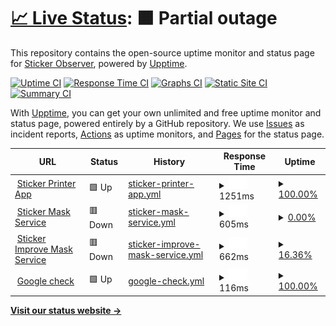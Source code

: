 # [📈 Live Status](https://avaleriani.github.io/sticker-printer): <!--live status--> **🟧 Partial outage**

This repository contains the open-source uptime monitor and status page for [Sticker Observer](https://sticker.observer/), powered by [Upptime](https://github.com/upptime/upptime).

[![Uptime CI](https://github.com/koj-co/upptime/workflows/Uptime%20CI/badge.svg)](https://github.com/koj-co/upptime/actions?query=workflow%3A%22Uptime+CI%22)
[![Response Time CI](https://github.com/koj-co/upptime/workflows/Response%20Time%20CI/badge.svg)](https://github.com/koj-co/upptime/actions?query=workflow%3A%22Response+Time+CI%22)
[![Graphs CI](https://github.com/koj-co/upptime/workflows/Graphs%20CI/badge.svg)](https://github.com/koj-co/upptime/actions?query=workflow%3A%22Graphs+CI%22)
[![Static Site CI](https://github.com/koj-co/upptime/workflows/Static%20Site%20CI/badge.svg)](https://github.com/koj-co/upptime/actions?query=workflow%3A%22Static+Site+CI%22)
[![Summary CI](https://github.com/koj-co/upptime/workflows/Summary%20CI/badge.svg)](https://github.com/koj-co/upptime/actions?query=workflow%3A%22Summary+CI%22)

With [Upptime](https://upptime.js.org), you can get your own unlimited and free uptime monitor and status page, powered entirely by a GitHub repository. We use [Issues](https://github.com/avaleriani/sticker-printer/issues) as incident reports, [Actions](https://github.com/avaleriani/sticker-printer/actions) as uptime monitors, and [Pages](https://avaleriani.github.io/sticker-printer) for the status page.

<!--start: status pages-->
<!-- This summary is generated by Upptime (https://github.com/upptime/upptime) -->
<!-- Do not edit this manually, your changes will be overwritten -->
<!-- prettier-ignore -->
| URL | Status | History | Response Time | Uptime |
| --- | ------ | ------- | ------------- | ------ |
| <img alt="" src="https://favicons.githubusercontent.com/sticker.observer" height="13"> [Sticker Printer App](https://sticker.observer/) | 🟩 Up | [sticker-printer-app.yml](https://github.com/avaleriani/sticker-uptime-monitor/commits/master/history/sticker-printer-app.yml) | <details><summary><img alt="Response time graph" src="./graphs/sticker-printer-app/response-time-week.png" height="20"> 1251ms</summary><br><a href="https://avaleriani.github.io/sticker-printer/history/sticker-printer-app"><img alt="Response time 1143" src="https://img.shields.io/endpoint?url=https%3A%2F%2Fraw.githubusercontent.com%2Favaleriani%2Fsticker-uptime-monitor%2Fmaster%2Fapi%2Fsticker-printer-app%2Fresponse-time.json"></a><br><a href="https://avaleriani.github.io/sticker-printer/history/sticker-printer-app"><img alt="24-hour response time 1200" src="https://img.shields.io/endpoint?url=https%3A%2F%2Fraw.githubusercontent.com%2Favaleriani%2Fsticker-uptime-monitor%2Fmaster%2Fapi%2Fsticker-printer-app%2Fresponse-time-day.json"></a><br><a href="https://avaleriani.github.io/sticker-printer/history/sticker-printer-app"><img alt="7-day response time 1251" src="https://img.shields.io/endpoint?url=https%3A%2F%2Fraw.githubusercontent.com%2Favaleriani%2Fsticker-uptime-monitor%2Fmaster%2Fapi%2Fsticker-printer-app%2Fresponse-time-week.json"></a><br><a href="https://avaleriani.github.io/sticker-printer/history/sticker-printer-app"><img alt="30-day response time 1143" src="https://img.shields.io/endpoint?url=https%3A%2F%2Fraw.githubusercontent.com%2Favaleriani%2Fsticker-uptime-monitor%2Fmaster%2Fapi%2Fsticker-printer-app%2Fresponse-time-month.json"></a><br><a href="https://avaleriani.github.io/sticker-printer/history/sticker-printer-app"><img alt="1-year response time 1143" src="https://img.shields.io/endpoint?url=https%3A%2F%2Fraw.githubusercontent.com%2Favaleriani%2Fsticker-uptime-monitor%2Fmaster%2Fapi%2Fsticker-printer-app%2Fresponse-time-year.json"></a></details> | <details><summary><a href="https://avaleriani.github.io/sticker-printer/history/sticker-printer-app">100.00%</a></summary><a href="https://avaleriani.github.io/sticker-printer/history/sticker-printer-app"><img alt="All-time uptime 99.92%" src="https://img.shields.io/endpoint?url=https%3A%2F%2Fraw.githubusercontent.com%2Favaleriani%2Fsticker-uptime-monitor%2Fmaster%2Fapi%2Fsticker-printer-app%2Fuptime.json"></a><br><a href="https://avaleriani.github.io/sticker-printer/history/sticker-printer-app"><img alt="24-hour uptime 100.00%" src="https://img.shields.io/endpoint?url=https%3A%2F%2Fraw.githubusercontent.com%2Favaleriani%2Fsticker-uptime-monitor%2Fmaster%2Fapi%2Fsticker-printer-app%2Fuptime-day.json"></a><br><a href="https://avaleriani.github.io/sticker-printer/history/sticker-printer-app"><img alt="7-day uptime 100.00%" src="https://img.shields.io/endpoint?url=https%3A%2F%2Fraw.githubusercontent.com%2Favaleriani%2Fsticker-uptime-monitor%2Fmaster%2Fapi%2Fsticker-printer-app%2Fuptime-week.json"></a><br><a href="https://avaleriani.github.io/sticker-printer/history/sticker-printer-app"><img alt="30-day uptime 99.92%" src="https://img.shields.io/endpoint?url=https%3A%2F%2Fraw.githubusercontent.com%2Favaleriani%2Fsticker-uptime-monitor%2Fmaster%2Fapi%2Fsticker-printer-app%2Fuptime-month.json"></a><br><a href="https://avaleriani.github.io/sticker-printer/history/sticker-printer-app"><img alt="1-year uptime 99.92%" src="https://img.shields.io/endpoint?url=https%3A%2F%2Fraw.githubusercontent.com%2Favaleriani%2Fsticker-uptime-monitor%2Fmaster%2Fapi%2Fsticker-printer-app%2Fuptime-year.json"></a></details>
| <img alt="" src="https://favicons.githubusercontent.com/mask-281282.jprq.live" height="13"> [Sticker Mask Service](https://mask-281282.jprq.live/) | 🟥 Down | [sticker-mask-service.yml](https://github.com/avaleriani/sticker-uptime-monitor/commits/master/history/sticker-mask-service.yml) | <details><summary><img alt="Response time graph" src="./graphs/sticker-mask-service/response-time-week.png" height="20"> 605ms</summary><br><a href="https://avaleriani.github.io/sticker-printer/history/sticker-mask-service"><img alt="Response time 693" src="https://img.shields.io/endpoint?url=https%3A%2F%2Fraw.githubusercontent.com%2Favaleriani%2Fsticker-uptime-monitor%2Fmaster%2Fapi%2Fsticker-mask-service%2Fresponse-time.json"></a><br><a href="https://avaleriani.github.io/sticker-printer/history/sticker-mask-service"><img alt="24-hour response time 0" src="https://img.shields.io/endpoint?url=https%3A%2F%2Fraw.githubusercontent.com%2Favaleriani%2Fsticker-uptime-monitor%2Fmaster%2Fapi%2Fsticker-mask-service%2Fresponse-time-day.json"></a><br><a href="https://avaleriani.github.io/sticker-printer/history/sticker-mask-service"><img alt="7-day response time 605" src="https://img.shields.io/endpoint?url=https%3A%2F%2Fraw.githubusercontent.com%2Favaleriani%2Fsticker-uptime-monitor%2Fmaster%2Fapi%2Fsticker-mask-service%2Fresponse-time-week.json"></a><br><a href="https://avaleriani.github.io/sticker-printer/history/sticker-mask-service"><img alt="30-day response time 693" src="https://img.shields.io/endpoint?url=https%3A%2F%2Fraw.githubusercontent.com%2Favaleriani%2Fsticker-uptime-monitor%2Fmaster%2Fapi%2Fsticker-mask-service%2Fresponse-time-month.json"></a><br><a href="https://avaleriani.github.io/sticker-printer/history/sticker-mask-service"><img alt="1-year response time 693" src="https://img.shields.io/endpoint?url=https%3A%2F%2Fraw.githubusercontent.com%2Favaleriani%2Fsticker-uptime-monitor%2Fmaster%2Fapi%2Fsticker-mask-service%2Fresponse-time-year.json"></a></details> | <details><summary><a href="https://avaleriani.github.io/sticker-printer/history/sticker-mask-service">0.00%</a></summary><a href="https://avaleriani.github.io/sticker-printer/history/sticker-mask-service"><img alt="All-time uptime 20.05%" src="https://img.shields.io/endpoint?url=https%3A%2F%2Fraw.githubusercontent.com%2Favaleriani%2Fsticker-uptime-monitor%2Fmaster%2Fapi%2Fsticker-mask-service%2Fuptime.json"></a><br><a href="https://avaleriani.github.io/sticker-printer/history/sticker-mask-service"><img alt="24-hour uptime 0.00%" src="https://img.shields.io/endpoint?url=https%3A%2F%2Fraw.githubusercontent.com%2Favaleriani%2Fsticker-uptime-monitor%2Fmaster%2Fapi%2Fsticker-mask-service%2Fuptime-day.json"></a><br><a href="https://avaleriani.github.io/sticker-printer/history/sticker-mask-service"><img alt="7-day uptime 0.00%" src="https://img.shields.io/endpoint?url=https%3A%2F%2Fraw.githubusercontent.com%2Favaleriani%2Fsticker-uptime-monitor%2Fmaster%2Fapi%2Fsticker-mask-service%2Fuptime-week.json"></a><br><a href="https://avaleriani.github.io/sticker-printer/history/sticker-mask-service"><img alt="30-day uptime 20.05%" src="https://img.shields.io/endpoint?url=https%3A%2F%2Fraw.githubusercontent.com%2Favaleriani%2Fsticker-uptime-monitor%2Fmaster%2Fapi%2Fsticker-mask-service%2Fuptime-month.json"></a><br><a href="https://avaleriani.github.io/sticker-printer/history/sticker-mask-service"><img alt="1-year uptime 20.05%" src="https://img.shields.io/endpoint?url=https%3A%2F%2Fraw.githubusercontent.com%2Favaleriani%2Fsticker-uptime-monitor%2Fmaster%2Fapi%2Fsticker-mask-service%2Fuptime-year.json"></a></details>
| <img alt="" src="https://favicons.githubusercontent.com/improve-281282.jprq.live" height="13"> [Sticker Improve Mask Service](https://improve-281282.jprq.live/) | 🟥 Down | [sticker-improve-mask-service.yml](https://github.com/avaleriani/sticker-uptime-monitor/commits/master/history/sticker-improve-mask-service.yml) | <details><summary><img alt="Response time graph" src="./graphs/sticker-improve-mask-service/response-time-week.png" height="20"> 662ms</summary><br><a href="https://avaleriani.github.io/sticker-printer/history/sticker-improve-mask-service"><img alt="Response time 698" src="https://img.shields.io/endpoint?url=https%3A%2F%2Fraw.githubusercontent.com%2Favaleriani%2Fsticker-uptime-monitor%2Fmaster%2Fapi%2Fsticker-improve-mask-service%2Fresponse-time.json"></a><br><a href="https://avaleriani.github.io/sticker-printer/history/sticker-improve-mask-service"><img alt="24-hour response time 779" src="https://img.shields.io/endpoint?url=https%3A%2F%2Fraw.githubusercontent.com%2Favaleriani%2Fsticker-uptime-monitor%2Fmaster%2Fapi%2Fsticker-improve-mask-service%2Fresponse-time-day.json"></a><br><a href="https://avaleriani.github.io/sticker-printer/history/sticker-improve-mask-service"><img alt="7-day response time 662" src="https://img.shields.io/endpoint?url=https%3A%2F%2Fraw.githubusercontent.com%2Favaleriani%2Fsticker-uptime-monitor%2Fmaster%2Fapi%2Fsticker-improve-mask-service%2Fresponse-time-week.json"></a><br><a href="https://avaleriani.github.io/sticker-printer/history/sticker-improve-mask-service"><img alt="30-day response time 698" src="https://img.shields.io/endpoint?url=https%3A%2F%2Fraw.githubusercontent.com%2Favaleriani%2Fsticker-uptime-monitor%2Fmaster%2Fapi%2Fsticker-improve-mask-service%2Fresponse-time-month.json"></a><br><a href="https://avaleriani.github.io/sticker-printer/history/sticker-improve-mask-service"><img alt="1-year response time 698" src="https://img.shields.io/endpoint?url=https%3A%2F%2Fraw.githubusercontent.com%2Favaleriani%2Fsticker-uptime-monitor%2Fmaster%2Fapi%2Fsticker-improve-mask-service%2Fresponse-time-year.json"></a></details> | <details><summary><a href="https://avaleriani.github.io/sticker-printer/history/sticker-improve-mask-service">16.36%</a></summary><a href="https://avaleriani.github.io/sticker-printer/history/sticker-improve-mask-service"><img alt="All-time uptime 39.11%" src="https://img.shields.io/endpoint?url=https%3A%2F%2Fraw.githubusercontent.com%2Favaleriani%2Fsticker-uptime-monitor%2Fmaster%2Fapi%2Fsticker-improve-mask-service%2Fuptime.json"></a><br><a href="https://avaleriani.github.io/sticker-printer/history/sticker-improve-mask-service"><img alt="24-hour uptime 6.87%" src="https://img.shields.io/endpoint?url=https%3A%2F%2Fraw.githubusercontent.com%2Favaleriani%2Fsticker-uptime-monitor%2Fmaster%2Fapi%2Fsticker-improve-mask-service%2Fuptime-day.json"></a><br><a href="https://avaleriani.github.io/sticker-printer/history/sticker-improve-mask-service"><img alt="7-day uptime 16.36%" src="https://img.shields.io/endpoint?url=https%3A%2F%2Fraw.githubusercontent.com%2Favaleriani%2Fsticker-uptime-monitor%2Fmaster%2Fapi%2Fsticker-improve-mask-service%2Fuptime-week.json"></a><br><a href="https://avaleriani.github.io/sticker-printer/history/sticker-improve-mask-service"><img alt="30-day uptime 39.11%" src="https://img.shields.io/endpoint?url=https%3A%2F%2Fraw.githubusercontent.com%2Favaleriani%2Fsticker-uptime-monitor%2Fmaster%2Fapi%2Fsticker-improve-mask-service%2Fuptime-month.json"></a><br><a href="https://avaleriani.github.io/sticker-printer/history/sticker-improve-mask-service"><img alt="1-year uptime 39.11%" src="https://img.shields.io/endpoint?url=https%3A%2F%2Fraw.githubusercontent.com%2Favaleriani%2Fsticker-uptime-monitor%2Fmaster%2Fapi%2Fsticker-improve-mask-service%2Fuptime-year.json"></a></details>
| <img alt="" src="https://favicons.githubusercontent.com/google.com" height="13"> [Google check](https://google.com) | 🟩 Up | [google-check.yml](https://github.com/avaleriani/sticker-uptime-monitor/commits/master/history/google-check.yml) | <details><summary><img alt="Response time graph" src="./graphs/google-check/response-time-week.png" height="20"> 116ms</summary><br><a href="https://avaleriani.github.io/sticker-printer/history/google-check"><img alt="Response time 131" src="https://img.shields.io/endpoint?url=https%3A%2F%2Fraw.githubusercontent.com%2Favaleriani%2Fsticker-uptime-monitor%2Fmaster%2Fapi%2Fgoogle-check%2Fresponse-time.json"></a><br><a href="https://avaleriani.github.io/sticker-printer/history/google-check"><img alt="24-hour response time 70" src="https://img.shields.io/endpoint?url=https%3A%2F%2Fraw.githubusercontent.com%2Favaleriani%2Fsticker-uptime-monitor%2Fmaster%2Fapi%2Fgoogle-check%2Fresponse-time-day.json"></a><br><a href="https://avaleriani.github.io/sticker-printer/history/google-check"><img alt="7-day response time 116" src="https://img.shields.io/endpoint?url=https%3A%2F%2Fraw.githubusercontent.com%2Favaleriani%2Fsticker-uptime-monitor%2Fmaster%2Fapi%2Fgoogle-check%2Fresponse-time-week.json"></a><br><a href="https://avaleriani.github.io/sticker-printer/history/google-check"><img alt="30-day response time 131" src="https://img.shields.io/endpoint?url=https%3A%2F%2Fraw.githubusercontent.com%2Favaleriani%2Fsticker-uptime-monitor%2Fmaster%2Fapi%2Fgoogle-check%2Fresponse-time-month.json"></a><br><a href="https://avaleriani.github.io/sticker-printer/history/google-check"><img alt="1-year response time 131" src="https://img.shields.io/endpoint?url=https%3A%2F%2Fraw.githubusercontent.com%2Favaleriani%2Fsticker-uptime-monitor%2Fmaster%2Fapi%2Fgoogle-check%2Fresponse-time-year.json"></a></details> | <details><summary><a href="https://avaleriani.github.io/sticker-printer/history/google-check">100.00%</a></summary><a href="https://avaleriani.github.io/sticker-printer/history/google-check"><img alt="All-time uptime 100.00%" src="https://img.shields.io/endpoint?url=https%3A%2F%2Fraw.githubusercontent.com%2Favaleriani%2Fsticker-uptime-monitor%2Fmaster%2Fapi%2Fgoogle-check%2Fuptime.json"></a><br><a href="https://avaleriani.github.io/sticker-printer/history/google-check"><img alt="24-hour uptime 100.00%" src="https://img.shields.io/endpoint?url=https%3A%2F%2Fraw.githubusercontent.com%2Favaleriani%2Fsticker-uptime-monitor%2Fmaster%2Fapi%2Fgoogle-check%2Fuptime-day.json"></a><br><a href="https://avaleriani.github.io/sticker-printer/history/google-check"><img alt="7-day uptime 100.00%" src="https://img.shields.io/endpoint?url=https%3A%2F%2Fraw.githubusercontent.com%2Favaleriani%2Fsticker-uptime-monitor%2Fmaster%2Fapi%2Fgoogle-check%2Fuptime-week.json"></a><br><a href="https://avaleriani.github.io/sticker-printer/history/google-check"><img alt="30-day uptime 100.00%" src="https://img.shields.io/endpoint?url=https%3A%2F%2Fraw.githubusercontent.com%2Favaleriani%2Fsticker-uptime-monitor%2Fmaster%2Fapi%2Fgoogle-check%2Fuptime-month.json"></a><br><a href="https://avaleriani.github.io/sticker-printer/history/google-check"><img alt="1-year uptime 100.00%" src="https://img.shields.io/endpoint?url=https%3A%2F%2Fraw.githubusercontent.com%2Favaleriani%2Fsticker-uptime-monitor%2Fmaster%2Fapi%2Fgoogle-check%2Fuptime-year.json"></a></details>

<!--end: status pages-->

[**Visit our status website →**](https://avaleriani.github.io/sticker-printer)
